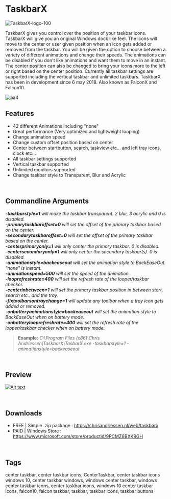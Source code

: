 
# TaskbarX


![TaskbarX-logo-100](https://user-images.githubusercontent.com/50437199/79128815-6a50a500-7da4-11ea-8095-34890486a76f.png)  
  
TaskbarX gives you control over the position of your taskbar icons.
TaskbarX will give you an original Windows dock like feel. The icons will move to the center or user given position when an icon gets added or removed from the taskbar. You will be given the option to choose between a variety of different animations and change their speeds. The animations can be disabled if you don't like animations and want them to move in an instant. The center position can also be changed to bring your icons more to the left or right based on the center position. Currently all taskbar settings are supported including the vertical taskbar and unlimited taskbars.
TaskbarX has been in development since 6 may 2018. Also known as FalconX and Falcon10.
&nbsp;  
  
![aa4](https://user-images.githubusercontent.com/50437199/79305152-1c968280-7ef3-11ea-9eda-c97f61b758bd.png)
&nbsp;


## Features

- 42 different Animations including "none"
- Great performance (Very optimized and lightweight looping)
- Change animation speed
- Change custom offset position based on center
- Center between startbutton, search, taskview etc... and left tray icons, clock etc...
- All taskbar settings supported
- Vertical taskbar supported
- Unlimited monitors supported
- Change taskbar style to Transparent, Blur and Acrylic
  
  
&nbsp;


## Commandline Arguments

_**-taskbarstyle=1** will make the taskbar transparent. 2 blur, 3 acrylic and 0 is disabled.  
**-primarytaskbaroffset=0** will set the offset of the primary taskbar based on the center.  
**-secondarytaskbaroffset=0** will set the offset of the primary taskbar based on the center.  
**-centerprimaryonly=1** will only center the primary taskbar. 0 is disabled.  
**-centersecondaryonly=1** will only center the secondary taskbar(s). 0 is disabled.  
**-animationstyle=backeaseout** will set the animation style to BackEaseOut. "none" is instant.  
**-animationspeed=500** will set the speed of the animation.  
**-looprefreshrate=400** will set the refresh rate of the looper/taskbar checker.  
**-centerinbetween=1** will set the primary taskbar position in between start, search etc.. and the tray.  
**-fixtoolbarsontraychange=1** will update any toolbar when a tray icon gets added or removed.  
**-onbatteryanimationstyle=backeaseout** will set the animation style to BackEaseOut when on battery mode.  
**-onbatterylooprefreshrate=400** will set the refresh rate of the looper/taskbar checker when on battery mode._
  
> **Example:** _C:\Program Files (x86)\Chris Andriessen\TaskbarX\TasbarX.exe -taskbarstyle=1 -animationstyle=backeaseout_
  
  
&nbsp;


## Preview
 
[![Alt text](https://user-images.githubusercontent.com/50437199/79141058-55324100-7db9-11ea-87b2-04f4c4cab5b0.png)](https://youtu.be/oqA3BDt-GqY) 
  
  
&nbsp;


## Downloads

- FREE | Simple .zip package : https://chrisandriessen.nl/web/taskbarx 
- PAID | Windows Store : https://www.microsoft.com/store/productid/9PCMZ6BXK8GH
  
  
&nbsp;


## Tags
center taskbar, center taskbar icons, CenterTaskbar, center taskbar icons windows 10, center taskbar windows, windows center taskbar, windows center taskbar icons, center taskbar icons, windows 10 center taskbar icons, falcon10, falcon taskbar, taskbar, taskbar icons, taskbar buttons
